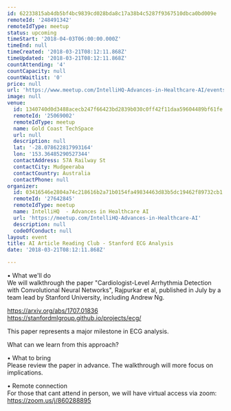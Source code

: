 ```yaml
---
id: 62233815ab4db5bf4bc9839cd028bda8c17a38b4c5287f9367510dbca0bd009e
remoteId: '248491342'
remoteIdType: meetup
status: upcoming
timeStart: '2018-04-03T06:00:00.000Z'
timeEnd: null
timeCreated: '2018-03-21T08:12:11.868Z'
timeUpdated: '2018-03-21T08:12:11.868Z'
countAttending: '4'
countCapacity: null
countWaitlist: '0'
price: null
url: 'https://www.meetup.com/IntelliHQ-Advances-in-Healthcare-AI/events/248491342/'
image: null
venue:
  id: 1340740d0d3488acecb247f66423bd2839b030c0ff42f11daa59604489bf61fe
  remoteId: '25069002'
  remoteIdType: meetup
  name: Gold Coast TechSpace
  url: null
  description: null
  lat: '-28.078622817993164'
  lon: '153.36485290527344'
  contactAddress: 57A Railway St
  contactCity: Mudgeeraba
  contactCountry: Australia
  contactPhone: null
organizer:
  id: 03416546e2804a74c218616b2a71b0154fa49834463d83b5dc19462f89732cb1
  remoteId: '27642845'
  remoteIdType: meetup
  name: IntelliHQ  - Advances in Healthcare AI
  url: 'https://meetup.com/IntelliHQ-Advances-in-Healthcare-AI'
  description: null
  codeOfConduct: null
layout: event
title: AI Article Reading Club - Stanford ECG Analysis
date: '2018-03-21T08:12:11.868Z'

---
```

<p>• What we'll do<br/>We will walkthrough the paper "Cardiologist-Level Arrhythmia Detection with Convolutional Neural Networks", Rajpurkar et al, published in July by a team lead by Stanford University, including Andrew Ng.</p> <p><a href="https://arxiv.org/abs/1707.01836" class="linkified">https://arxiv.org/abs/1707.01836</a><br/><a href="https://stanfordmlgroup.github.io/projects/ecg/" class="linkified">https://stanfordmlgroup.github.io/projects/ecg/</a></p> <p>This paper represents a major milestone in ECG analysis.</p> <p>What can we learn from this approach?</p> <p>• What to bring<br/>Please review the paper in advance. The walkthrough will more focus on implications.</p> <p>• Remote connection<br/>For those that cant attend in person, we will have virtual access via zoom:<br/><a href="https://zoom.us/j/860288895" class="linkified">https://zoom.us/j/860288895</a></p>
